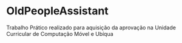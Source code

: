 # OldPeopleAssistant
Trabalho Prático realizado para aquisição da aprovação na Unidade Curricular de Computação Móvel e Ubíqua
